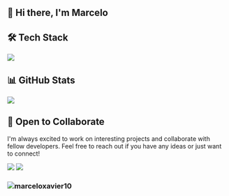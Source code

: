 ## 👋 Hi there, I'm Marcelo

## 🛠️ Tech Stack
<p align="left">
  <a href="https://skillicons.dev">
    <img src="https://skillicons.dev/icons?i=java,spring,maven,css,html,angular,nodejs,postman,mysql,git,linux,bash,powershell,aws&perline=14" />
  </a>
</p>

## 📊 GitHub Stats
<td width="50%" align="center">
  <img align="center" src="https://github-readme-stats.anuraghazra1.vercel.app/api/top-langs/?username=marceloxavier10&theme=dark&hide_border=false&no-bg=true&no-frame=true&langs_count=10"/>
    </td>
</tr>
</table>

## 🤝 Open to Collaborate
I'm always excited to work on interesting projects and collaborate with fellow developers. Feel free to reach out if you have any ideas or just want to connect!
<div> 
  <a href = "mailto:marceloxavierpt@gmail.com"><img src="https://skillicons.dev/icons?i=gmail&perline=14" /></a>
  <a href="https://www.linkedin.com/in/marceloxavier10/" target="_blank"><img src="https://skillicons.dev/icons?i=linkedin&perline=14" /></a> 
</div>

###  <p align="left"> <img src="https://komarev.com/ghpvc/?username=marceloxavier10&label=Views&color=blue&style=plastic" alt="marceloxavier10" /> </p>
